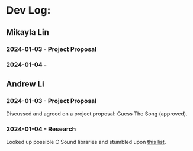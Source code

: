 # Dev Log:

## Mikayla Lin

### 2024-01-03 - Project Proposal

### 2024-01-04 - 


## Andrew Li

### 2024-01-03 - Project Proposal
Discussed and agreed on a project proposal: Guess The Song (approved).

### 2024-01-04 - Research
Looked up possible C Sound libraries and stumbled upon [this list](https://www.reddit.com/r/gamedev/comments/4wlp2n/whats_the_best_crossplatform_audio_lib_these_days/).